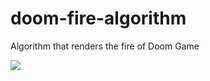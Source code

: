 # doom-fire-algorithm
Algorithm that renders the fire of Doom Game

![](https://i.imgur.com/dlVEbku.gif)
